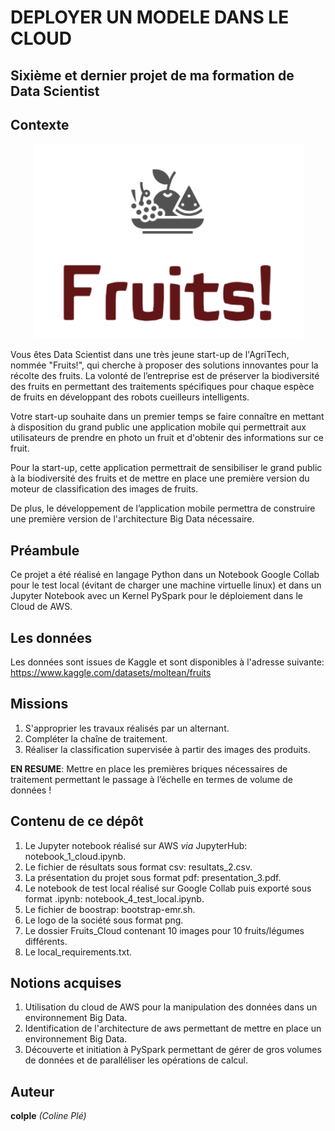 # DEPLOYER UN MODELE DANS LE CLOUD

## Sixième et dernier projet de ma formation de Data Scientist

## Contexte

<p align="center">
  <img src="logo_fruits.png" alt="Texte alternatif">
</p>

Vous êtes Data Scientist dans une très jeune start-up de l'AgriTech, nommée  "Fruits!", qui cherche à proposer des solutions innovantes pour la récolte des fruits. La volonté de l’entreprise est de préserver la biodiversité des fruits en permettant des traitements spécifiques pour chaque espèce de fruits en développant des robots cueilleurs intelligents.

Votre start-up souhaite dans un premier temps se faire connaître en mettant à disposition du grand public une application mobile qui permettrait aux utilisateurs de prendre en photo un fruit et d'obtenir des informations sur ce fruit.

Pour la start-up, cette application permettrait de sensibiliser le grand public à la biodiversité des fruits et de mettre en place une première version du moteur de classification des images de fruits.

De plus, le développement de l’application mobile permettra de construire une première version de l'architecture Big Data nécessaire.

## Préambule
Ce projet a été réalisé en langage Python dans un Notebook Google Collab pour le test local (évitant de charger une machine virtuelle linux) et dans un Jupyter Notebook avec un Kernel PySpark pour le déploiement dans le Cloud de AWS.

## Les données
Les données sont issues de Kaggle et sont disponibles à l'adresse suivante: https://www.kaggle.com/datasets/moltean/fruits

## Missions
1. S'approprier les travaux réalisés par un alternant.
2. Compléter la chaîne de traitement.
3. Réaliser la classification supervisée à partir des images des produits.

**EN RESUME**: Mettre en place les premières briques nécessaires de traitement permettant le passage à l’échelle en termes de volume de données !

## Contenu de ce dépôt
1. Le Jupyter notebook réalisé sur AWS *via* JupyterHub: notebook_1_cloud.ipynb.
2. Le fichier de résultats sous format csv: resultats_2.csv.
3. La présentation du projet sous format pdf: presentation_3.pdf.
4. Le notebook de test local réalisé sur Google Collab puis exporté sous format .ipynb: notebook_4_test_local.ipynb.
5. Le fichier de boostrap: bootstrap-emr.sh.
6. Le logo de la société sous format png.
7. Le dossier Fruits_Cloud contenant 10 images pour 10 fruits/légumes différents.
8. Le local_requirements.txt.

## Notions acquises
1. Utilisation du cloud de AWS pour la manipulation des données dans un environnement Big Data.
2. Identification de l'architecture de aws permettant de mettre en place un environnement Big Data.
3. Découverte et initiation à PySpark permettant de gérer de gros volumes de données et de paralléliser les opérations de calcul.
   
## Auteur
**colple** *(Coline Plé)*
